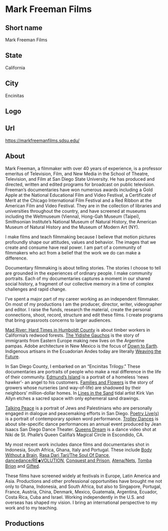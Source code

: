 # Mark Freeman Films

## Short name

Mark Freeman Films

## State

California

## City

Encinitas

## Logo

## Url

https://markfreemanfilms.sdsu.edu/

## About

Mark Freeman, a filmmaker with over 40 years of experience, is a professor emeritus of Television, Film, and New Media in the School of Theatre, Television, and Film at San Diego State University. He has produced and directed, written and edited programs for broadcast on public television. Freeman’s documentaries have won numerous awards including a Gold Apple at the National Educational Film and Video Festival, a Certificate of Merit at the Chicago International Film Festival and a Red Ribbon at the American Film and Video Festival. They are in the collection of libraries and universities throughout the country, and have screened at museums including the Weltmuseum (Vienna), Hong-Gah Museum (Taipei), Smithsonian Institute’s National Museum of Natural History, the American Museum of Natural History and the Museum of Modern Art (NY).

I make films and teach filmmaking because I believe that motion pictures profoundly shape our attitudes, values and behavior. The images that we create and consume have real power. I am part of a community of filmmakers who act from a belief that the work we do can make a difference.

Documentary filmmaking is about telling stories. The stories I choose to tell are grounded in the experiences of ordinary people. I make community portraits. Each of my documentaries captures a moment in our shared social history, a fragment of our collective memory in a time of complex challenges and rapid change.

I’ve spent a major part of my career working as an independent filmmaker. On most of my productions I am the producer, director, writer, videographer and editor. I raise the funds, research the material, create the personal connections, shoot, record, structure and edit these films. I create programs that bring grassroots concerns to larger audiences.

[Mad River: Hard Times in Humboldt County](https://markfreemanfilms.sdsu.edu/films/mad-river-hard-times-in-humboldt-county/) is about timber workers in California’s redwood forests. [The Yidishe Gauchos](https://markfreemanfilms.sdsu.edu/films/the-yidishe-gauchos/) is the story of immigrants from Eastern Europe making new lives on the Argentine pampas. Adobe architecture in New Mexico is the focus of [Down to Earth](https://markfreemanfilms.sdsu.edu/films/down-to-earth-adobe-in-new-mexico/). Indigenous artisans in the Ecuadorian Andes today are literally [Weaving the Future](https://markfreemanfilms.sdsu.edu/films/weaving-the-future/). 

In San Diego County, I embarked on an “Encinitas Trilogy.” These documentaries are portraits of people who make a real difference in the life of their community. [Edmund’s Island](https://markfreemanfilms.sdsu.edu/films/edmunds-island/) is a portrait of a homeless ‘news hawker’- an angel to his customers. [Families and Flowers](https://markfreemanfilms.sdsu.edu/films/families-and-flowers/) is the story of growers whose nurseries (and way-of-life) are shadowed by their neighbors’ million-dollar homes. In [Lines in the Sand](https://markfreemanfilms.sdsu.edu/films/lines-in-the-sand/) tidal artist Kirk Van Allyn etches a sacred space with only ephemeral sand drawings.

[Talking Peace](https://markfreemanfilms.sdsu.edu/films/talking-peace/) is a portrait of Jews and Palestinians who are personally engaged in dialogue and peacemaking efforts in San Diego. [Poetry Live(s)](https://markfreemanfilms.sdsu.edu/films/poetry-lives/) is a portrait of contemporary spoken word performance. [Trolley Dances](https://markfreemanfilms.sdsu.edu/films/trolley-dances/) is about site-specific dance performances an annual event produced by Jean Isaacs San Diego Dance Theater. [Queens Dream](https://markfreemanfilms.sdsu.edu/films/queens-dream/) is a dance video shot at Niki de St. Phalle’s Queen Califia’s Magical Circle in Escondido, CA.

My most recent work includes dance films and documentaries shot in Indonesia, South Africa, Ghana, Italy and Portugal.  These include [Body Without a Brain](https://markfreemanfilms.sdsu.edu/films/body-without-a-brain/), [Rasa Dari Tari/The Soul Of Dance](https://markfreemanfilms.sdsu.edu/films/rasa-dari-tari-the-soul-of-dance/), [dancedance/RE⬥VOLUTION](https://markfreemanfilms.sdsu.edu/films/dancedance-re%e2%99%a6volution/), [Conquest and Prison](https://markfreemanfilms.sdsu.edu/films/conquest-and-prison/), [Atena/Nets](https://markfreemanfilms.sdsu.edu/films/atena-nets/), [Tomba Brion](https://markfreemanfilms.sdsu.edu/films/tomba-brion/) and [Gifted](https://markfreemanfilms.sdsu.edu/films/gifted/).

These films have screened widely at festivals in Europe, Latin America and Asia.
Productions and other professional opportunities have brought me not only to Ghana, Indonesia, and South Africa, but also to Singapore, Portugal, France, Austria, China, Denmark, Mexico, Guatemala, Argentina, Ecuador, Costa Rica, Cuba and Israel. Working independently in the U.S. and overseas has shaped my vision. I bring an international perspective to my work and to my teaching.

## Productions 
 
